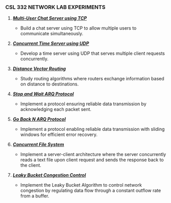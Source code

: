 ### CSL 332 NETWORK LAB EXPERIMENTS

1. [***Multi-User Chat Server using TCP***](https://github.com/Ashil10/Network_Lab/tree/main/1%29Multi%20user%20chat%20TCP
)
   - Build a chat server using TCP to allow multiple users to communicate simultaneously.

2. [***Concurrent Time Server using UDP***](https://github.com/Ashil10/Network_Lab/tree/main/2%29Concurrent%20Time%20Server%20UDP)
   - Develop a time server using UDP that serves multiple client requests concurrently.

3. [***Distance Vector Routing***](https://github.com/Ashil10/Network_Lab/tree/main/3%29Distance%20Vector%20Routing)
   - Study routing algorithms where routers exchange information based on distance to destinations.

4. [***Stop and Wait ARQ Protocol***](https://github.com/Ashil10/Network_Lab/tree/main/4%29Stop%20and%20Wait%20ARQ%20Protocol)
   - Implement a protocol ensuring reliable data transmission by acknowledging each packet sent.

5. [***Go Back N ARQ Protocol***](https://github.com/Ashil10/Network_Lab/tree/main/5%29Go-Back-N%20ARQ%20Protocol)
   - Implement a protocol enabling reliable data transmission with sliding windows for efficient error recovery.

6. [***Concurrent File System***](https://github.com/Ashil10/Network_Lab/tree/main/6/Concurrent%20File%20System)
   - Implement a server-client architecture where the server concurrently reads a text file upon client request and sends the response back to the client.

7. [***Leaky Bucket Congestion Control***](https://github.com/Ashil10/Network_Lab/tree/main/7%29Leaky%20Bucket%20Congestion%20Control)
   - Implement the Leaky Bucket Algorithm to control network congestion by regulating data flow through a constant outflow rate from a buffer.

